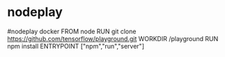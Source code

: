 # nodeplay
#nodeplay docker
FROM node 
RUN git clone https://github.com/tensorflow/playground.git
WORKDIR /playground
RUN npm install
ENTRYPOINT ["npm","run","server"]
